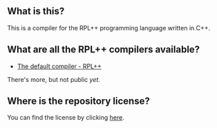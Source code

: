 ## What is this?
This is a compiler for the RPL++ programming language written in C++.

## What are all the RPL++ compilers available?
- [The default compiler - RPL++](https://github.com/NishiOwO/rpl)

There's more, but not public *yet*.

## Where is the repository license?
You can find the license by clicking [here](https://github.com/ryaangu/fast-rpl-compiler/blob/main/LICENSE).